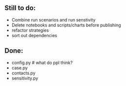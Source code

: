 
## Still to do:
- Combine run scenarios and run senstivity
- Delete notebooks and scripts/charts before publishing
- refactor strategies
- sort out dependencies

## Done:
- config.py  # what do ppl think?
- case.py
- contacts.py
- sensitivity.py

